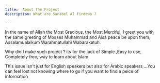 ```yaml
---
title:  About The Project 
description: What are Sanabel Al Firdaws ?

---
```


In the name of Allah the Most Gracious, the Most Merciful,  I greet you with the same greeting of Mosses Muhammad and Aisa peace be upon them, Assalamualaikum Warahmatullahi Wabarakatuh.  
  
Why did I make such project ? its for the lack of Simple ,Easy to use, Completely free, way to learn about Islam.  

This issue isn't just for English speakers but also for Arabic speakers ...You can feel lost not knowing where to go if you want to find a peice of information 
<!--stackedit_data:
eyJoaXN0b3J5IjpbLTE3ODMxMzcyMjgsLTE0MjI0MjM1NCwtMj
A4ODc0NjYxMl19
-->